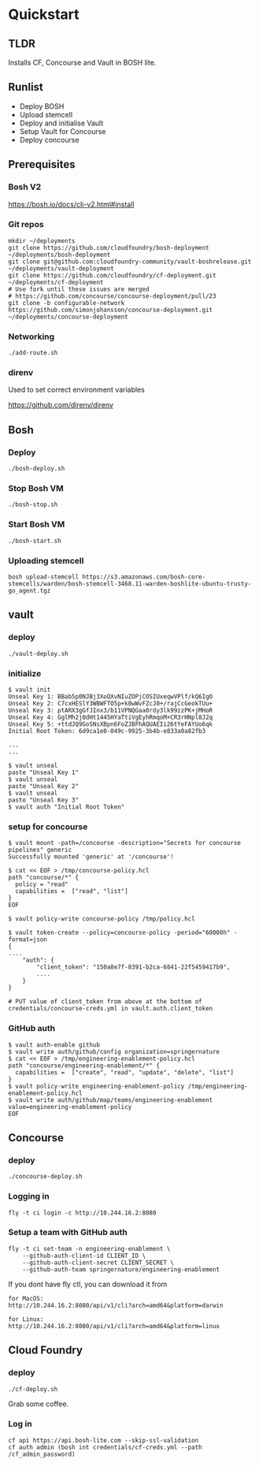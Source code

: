 # Quickstart
## TLDR
Installs CF, Concourse and Vault in BOSH lite.

## Runlist
* Deploy BOSH
* Upload stemcell
* Deploy and initialise Vault
* Setup Vault for Concourse
* Deploy concourse

## Prerequisites
### Bosh V2
https://bosh.io/docs/cli-v2.html#install

### Git repos
```
mkdir ~/deployments
git clone https://github.com/cloudfoundry/bosh-deployment ~/deployments/bosh-deployment
git clone git@github.com:cloudfoundry-community/vault-boshrelease.git ~/deployments/vault-deployment
git clone https://github.com/cloudfoundry/cf-deployment.git ~/deployments/cf-deployment
# Use fork until these issues are merged
# https://github.com/concourse/concourse-deployment/pull/23
git clone -b configurable-network https://github.com/simonjohansson/concourse-deployment.git ~/deployments/concourse-deployment

```

### Networking
`./add-route.sh`

### direnv
Used to set correct environment variables

https://github.com/direnv/direnv

## Bosh
### Deploy
`./bosh-deploy.sh`

### Stop Bosh VM
`./bosh-stop.sh`

### Start Bosh VM
`./bosh-start.sh`

### Uploading stemcell
`bosh upload-stemcell https://s3.amazonaws.com/bosh-core-stemcells/warden/bosh-stemcell-3468.11-warden-boshlite-ubuntu-trusty-go_agent.tgz`

## vault
### deploy
`./vault-deploy.sh`

### initialize
```
$ vault init
Unseal Key 1: BBab5p0NJBj3XoQXvNIuZOPjCOSIUxeqwVPlf/kQ6IgO
Unseal Key 2: C7cxHESlY3WBWFTO5p+k0wWvFZcJ0+/rajCcGeokTUu+
Unseal Key 3: ptARX3gGfJInx3/b11VPNQGaa0rdy3lk99zzPK+jMHoR
Unseal Key 4: GglMh2j0dHt144SHYaTtiVgEyhRmqoM+CR3rHNpl8J2q
Unseal Key 5: +ttdJQ9GoSNsXBpn6FoZJBFhAQUAEIi26tYeFAYUo6qk
Initial Root Token: 6d9ca1e0-049c-9925-3b4b-e833a0a82fb3

...
...

$ vault unseal
paste "Unseal Key 1"
$ vault unseal
paste "Unseal Key 2"
$ vault unseal
paste "Unseal Key 3"
$ vault auth "Initial Root Token"
```

### setup for concourse
```
$ vault mount -path=/concourse -description="Secrets for concourse pipelines" generic
Successfully mounted 'generic' at '/concourse'!

$ cat << EOF > /tmp/concourse-policy.hcl
path "concourse/*" {
  policy = "read"
  capabilities =  ["read", "list"]
}
EOF

$ vault policy-write concourse-policy /tmp/policy.hcl

$ vault token-create --policy=concourse-policy -period="60000h" -format=json
{
....
	"auth": {
		"client_token": "150a8e7f-8391-b2ca-6841-22f5459417b9",
		....
	}
}

# PUT value of client_token from above at the bottom of credentials/concourse-creds.yml in vault.auth.client_token
```

### GitHub auth
```
$ vault auth-enable github
$ vault write auth/github/config organization=springernature
$ cat << EOF > /tmp/engineering-enablement-policy.hcl
path "concourse/engineering-enablement/*" {
  capabilities =  ["create", "read", "update", "delete", "list"]
}
$ vault policy-write engineering-enablement-policy /tmp/engineering-enablement-policy.hcl
$ vault write auth/github/map/teams/engineering-enablement value=engineering-enablement-policy
EOF
```

## Concourse
### deploy
`./concourse-deploy.sh`

### Logging in
`fly -t ci login -c http://10.244.16.2:8080`

### Setup a team with GitHub auth
```
fly -t ci set-team -n engineering-enablement \
    --github-auth-client-id CLIENT_ID \
    --github-auth-client-secret CLIENT_SECRET \
    --github-auth-team springernature/engineering-enablement
```

If you dont have fly ctl, you can download it from
```
for MacOS:
http://10.244.16.2:8080/api/v1/cli?arch=amd64&platform=darwin

for Linux:
http://10.244.16.2:8080/api/v1/cli?arch=amd64&platform=linux
```

## Cloud Foundry
### deploy
`./cf-deploy.sh`

Grab some coffee.

### Log in
```
cf api https://api.bosh-lite.com --skip-ssl-validation
cf auth admin (bosh int credentials/cf-creds.yml --path /cf_admin_password)
```
